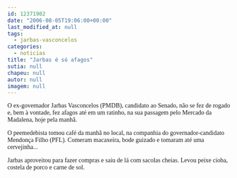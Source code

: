 ```yaml
---
id: 12371902
date: "2006-08-05T19:06:00+00:00"
last_modified_at: null
tags:
  - jarbas-vasconcelos
categories:
  - noticias
title: "Jarbas é só afagos"
sutia: null
chapeu: null
autor: null
imagem: null
---
```

<p><P><FONT face=Verdana>O ex-governador Jarbas Vasconcelos (PMDB), candidato ao Senado,&nbsp;não se fez de rogado e, bem à vontade, fez afagos&nbsp;até em um ratinho, na sua passagem pelo Mercado da Madalena, hoje pela manhã. </FONT></P></p>
<p><P><FONT face=Verdana>O peemedebista tomou café da manhã no local, na companhia do governador-candidato Mendonça Filho (PFL). Comeram macaxeira, bode guizado e tomaram até uma cervejinha... </FONT></P></p>
<p><P><FONT face=Verdana>Jarbas aproveitou para fazer compras e saiu de lá com sacolas cheias.&nbsp;Levou peixe cioba, costela de porco e carne de sol.</FONT></P> </p>
